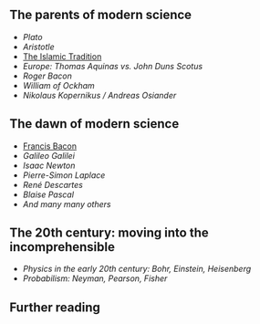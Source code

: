 ## The parents of modern science

* *Plato*
* *Aristotle*
* [The Islamic Tradition](The%20Islamic%20Tradition.md)
* *Europe: Thomas Aquinas vs. John Duns Scotus*
* *Roger Bacon*
* *William of Ockham*
* *Nikolaus Kopernikus / Andreas Osiander*

## The dawn of modern science

* [Francis Bacon](Francis%20Bacon.md)
* *Galileo Galilei*
* *Isaac Newton*
* *Pierre-Simon Laplace*
* *René Descartes*
* *Blaise Pascal*
* *And many many others*

## The 20th century: moving into the incomprehensible

* *Physics in the early 20th century: Bohr, Einstein, Heisenberg*
* *Probabilism: Neyman, Pearson, Fisher*

## Further reading
